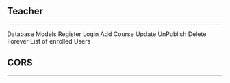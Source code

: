 ## Teacher
------------------------------
Database Models
Register
Login
Add Course
Update
UnPublish
Delete Forever
List of enrolled Users


## CORS
-------------------------------
